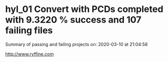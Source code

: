 # hyl_01 Convert with PCDs completed with 9.3220 % success and 107 failing files

Summary of passing and failing projects on: 2020-03-10 at 21:04:58

http://www.ryffine.com
